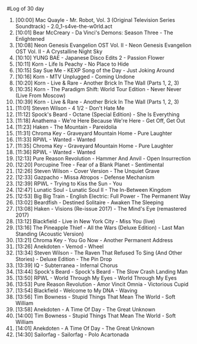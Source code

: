 #Log of 30 day

1. [00:00] Mac Quayle - Mr. Robot, Vol. 3 (Original Television Series Soundtrack) - 2.0_1-s4ve-the-w0rld.act
1. [10:01] Bear McCreary - Da Vinci's Demons: Season Three - The Enlightened
1. [10:08] Neon Genesis Evangelion OST Vol. II - Neon Genesis Evangelion OST Vol. II - A Crystalline Night Sky
1. [10:10] YUNG BAE - Japanese Disco Edits 2 - Passion Flower
1. [10:11] Korn - Life Is Peachy - No Place to Hide
1. [10:15] Say Sue Me - KEXP Song of the Day - Just Joking Around
1. [10:16] Korn - MTV Unplugged - Coming Undone
1. [10:20] Korn - Live & Rare - Another Brick In The Wall (Parts 1, 2, 3)
1. [10:35] Korn - The Paradigm Shift: World Tour Edition - Never Never (Live From Moscow)
1. [10:39] Korn - Live & Rare - Another Brick In The Wall (Parts 1, 2, 3)
1. [11:01] Steven Wilson - 4 1/2 - Don't Hate Me
1. [11:12] Spock's Beard - Octane (Special Edition) - She Is Everything
1. [11:18] Anathema - We're Here Because We're Here - Get Off, Get Out
1. [11:23] Haken - The Mountain - Pareidolia
1. [11:31] Chroma Key - Graveyard Mountain Home - Pure Laughter
1. [11:33] RPWL - Wanted - Wanted
1. [11:35] Chroma Key - Graveyard Mountain Home - Pure Laughter
1. [11:36] RPWL - Wanted - Wanted
1. [12:13] Pure Reason Revolution - Hammer And Anvil - Open Insurrection
1. [12:20] Porcupine Tree - Fear of a Blank Planet - Sentimental
1. [12:26] Steven Wilson - Cover Version - The Unquiet Grave
1. [12:33] Gazpacho - Missa Atropos - Defense Mechanism
1. [12:39] RPWL - Trying to Kiss the Sun - You
1. [12:47] Lunatic Soul - Lunatic Soul II - The In-Between Kingdom
1. [12:53] Big Big Train - English Electric: Full Power - The Permanent Way
1. [13:02] Beardfish - Destined Solitaire - Awaken The Sleeping
1. [13:08] Haken - Visions (Re-issue 2017) - The Mind's Eye (remastered 2017)
1. [13:12] Blackfield - Live in New York City - Miss You (live)
1. [13:16] The Pineapple Thief - All the Wars (Deluxe Edition) - Last Man Standing (Acoustic Version)
1. [13:21] Chroma Key - You Go Now - Another Permanent Address
1. [13:26] Anekdoten - Vemod - Wheel
1. [13:34] Steven Wilson - The Raven That Refused To Sing (And Other Stories) - Deluxe Edition - The Pin Drop
1. [13:39] IQ - Subterranea - Infernal Chorus
1. [13:44] Spock's Beard - Spock's Beard - The Slow Crash Landing Man
1. [13:50] RPWL - World Through My Eyes - World Through My Eyes
1. [13:53] Pure Reason Revolution - Amor Vincit Omnia - Victorious Cupid
1. [13:54] Blackfield - Welcome to My DNA - Waving
1. [13:56] Tim Bowness - Stupid Things That Mean The World - Soft William
1. [13:58] Anekdoten - A Time Of Day - The Great Unknown
1. [14:00] Tim Bowness - Stupid Things That Mean The World - Soft William
1. [14:01] Anekdoten - A Time Of Day - The Great Unknown
1. [14:30] Sailorfag - Sailorfag - Polo Acartonada
